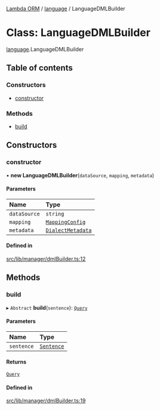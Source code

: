 [Lambda ORM](../README.md) / [language](../modules/language.md) / LanguageDMLBuilder

# Class: LanguageDMLBuilder

[language](../modules/language.md).LanguageDMLBuilder

## Table of contents

### Constructors

- [constructor](language.LanguageDMLBuilder.md#constructor)

### Methods

- [build](language.LanguageDMLBuilder.md#build)

## Constructors

### constructor

• **new LanguageDMLBuilder**(`dataSource`, `mapping`, `metadata`)

#### Parameters

| Name | Type |
| :------ | :------ |
| `dataSource` | `string` |
| `mapping` | [`MappingConfig`](manager.MappingConfig.md) |
| `metadata` | [`DialectMetadata`](language.DialectMetadata.md) |

#### Defined in

[src/lib/manager/dmlBuilder.ts:12](https://github.com/FlavioLionelRita/lambda-orm/blob/8e54723/src/lib/manager/dmlBuilder.ts#L12)

## Methods

### build

▸ `Abstract` **build**(`sentence`): [`Query`](model.Query.md)

#### Parameters

| Name | Type |
| :------ | :------ |
| `sentence` | [`Sentence`](language.Sentence.md) |

#### Returns

[`Query`](model.Query.md)

#### Defined in

[src/lib/manager/dmlBuilder.ts:19](https://github.com/FlavioLionelRita/lambda-orm/blob/8e54723/src/lib/manager/dmlBuilder.ts#L19)
